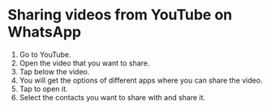 # Sharing videos from YouTube on WhatsApp
1. Go to YouTube.
2. Open the video that you want to share.
3. Tap  below the video.
4. You will get the options of different apps where you can share the video.
5. Tap  to open it.
6. Select the contacts you want to share with and share it.
